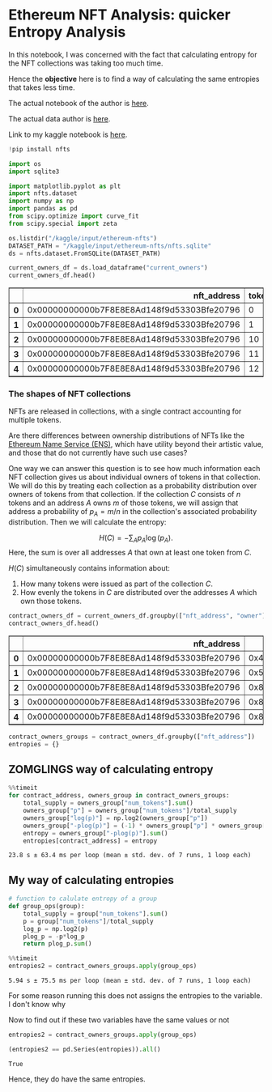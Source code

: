 # Ethereum NFT Analysis: quicker Entropy Analysis

In this notebook, I was concerned with the fact that calculating entropy for the NFT collections was taking too much time. 

Hence the **objective** here is to find a way of calculating the same entropies that takes less time.

The actual notebook of the author is [here](https://www.kaggle.com/code/simiotic/ethereum-nft-analysis).

The actual data author is [here](https://www.kaggle.com/datasets/simiotic/ethereum-nfts).

Link to my kaggle notebook is [here](https://www.kaggle.com/code/sbrar0804/ethereum-nft-analysis-quicker-entropy-calc/notebook).


```python
!pip install nfts
```


```python
import os
import sqlite3

import matplotlib.pyplot as plt
import nfts.dataset
import numpy as np
import pandas as pd
from scipy.optimize import curve_fit
from scipy.special import zeta
```


```python
os.listdir("/kaggle/input/ethereum-nfts")
DATASET_PATH = "/kaggle/input/ethereum-nfts/nfts.sqlite"
ds = nfts.dataset.FromSQLite(DATASET_PATH)
```


```python
current_owners_df = ds.load_dataframe("current_owners")
current_owners_df.head()
```




<div>
<table border="1" class="dataframe">
  <thead>
    <tr style="text-align: right;">
      <th></th>
      <th>nft_address</th>
      <th>token_id</th>
      <th>owner</th>
    </tr>
  </thead>
  <tbody>
    <tr>
      <th>0</th>
      <td>0x00000000000b7F8E8E8Ad148f9d53303Bfe20796</td>
      <td>0</td>
      <td>0xb776cAb26B9e6Be821842DC0cc0e8217489a4581</td>
    </tr>
    <tr>
      <th>1</th>
      <td>0x00000000000b7F8E8E8Ad148f9d53303Bfe20796</td>
      <td>1</td>
      <td>0x8A73024B39A4477a5Dc43fD6360e446851AD1D28</td>
    </tr>
    <tr>
      <th>2</th>
      <td>0x00000000000b7F8E8E8Ad148f9d53303Bfe20796</td>
      <td>10</td>
      <td>0x5e5C817E9264B46cBBB980198684Ad9d14f3e0B4</td>
    </tr>
    <tr>
      <th>3</th>
      <td>0x00000000000b7F8E8E8Ad148f9d53303Bfe20796</td>
      <td>11</td>
      <td>0x8376f63c13b99D3eedfA51ddd77Ff375279B3Ba0</td>
    </tr>
    <tr>
      <th>4</th>
      <td>0x00000000000b7F8E8E8Ad148f9d53303Bfe20796</td>
      <td>12</td>
      <td>0xb5e34552F32BA9226C987769BF6555a538510BA8</td>
    </tr>
  </tbody>
</table>
</div>



### The shapes of NFT collections

NFTs are released in collections, with a single contract accounting for multiple tokens.

Are there differences between ownership distributions of NFTs like the [Ethereum Name Service (ENS)](https://ens.domains/), which have utility beyond their artistic value, and those that do not currently have such use cases?

One way we can answer this question is to see how much information each NFT collection gives us about individual owners of tokens in that collection. We will do this by treating each collection as a probability distribution over owners of tokens from that collection. If the collection $C$ consists of $n$ tokens and an address $A$ owns $m$ of those tokens, we will assign that address a probability of $p_A = m/n$ in the collection's associated probability distribution. Then we will calculate the entropy:

$$H(C) = - \sum_{A} p_A \log(p_A).$$
Here, the sum is over all addresses $A$ that own at least one token from $C$.

$H(C)$ simultaneously contains information about:
1. How many tokens were issued as part of the collection $C$.
2. How evenly the tokens in $C$ are distributed over the addresses $A$ which own those tokens.



```python
contract_owners_df = current_owners_df.groupby(["nft_address", "owner"], as_index=False).size().rename(columns={"size": "num_tokens"})
contract_owners_df.head()
```




<div>
<table border="1" class="dataframe">
  <thead>
    <tr style="text-align: right;">
      <th></th>
      <th>nft_address</th>
      <th>owner</th>
      <th>num_tokens</th>
    </tr>
  </thead>
  <tbody>
    <tr>
      <th>0</th>
      <td>0x00000000000b7F8E8E8Ad148f9d53303Bfe20796</td>
      <td>0x429a635eD4DaF9529C07d5406D466B349EC34361</td>
      <td>3</td>
    </tr>
    <tr>
      <th>1</th>
      <td>0x00000000000b7F8E8E8Ad148f9d53303Bfe20796</td>
      <td>0x5e5C817E9264B46cBBB980198684Ad9d14f3e0B4</td>
      <td>5</td>
    </tr>
    <tr>
      <th>2</th>
      <td>0x00000000000b7F8E8E8Ad148f9d53303Bfe20796</td>
      <td>0x8376f63c13b99D3eedfA51ddd77Ff375279B3Ba0</td>
      <td>1</td>
    </tr>
    <tr>
      <th>3</th>
      <td>0x00000000000b7F8E8E8Ad148f9d53303Bfe20796</td>
      <td>0x83D7Da9E572C5ad14caAe36771022C43AF084dbF</td>
      <td>5</td>
    </tr>
    <tr>
      <th>4</th>
      <td>0x00000000000b7F8E8E8Ad148f9d53303Bfe20796</td>
      <td>0x8A73024B39A4477a5Dc43fD6360e446851AD1D28</td>
      <td>5</td>
    </tr>
  </tbody>
</table>
</div>




```python
contract_owners_groups = contract_owners_df.groupby(["nft_address"])
entropies = {}
```

## ZOMGLINGS way of calculating entropy


```python
%%timeit
for contract_address, owners_group in contract_owners_groups:
    total_supply = owners_group["num_tokens"].sum()
    owners_group["p"] = owners_group["num_tokens"]/total_supply
    owners_group["log(p)"] = np.log2(owners_group["p"])
    owners_group["-plog(p)"] = (-1) * owners_group["p"] * owners_group["log(p)"]
    entropy = owners_group["-plog(p)"].sum()
    entropies[contract_address] = entropy
```

    23.8 s ± 63.4 ms per loop (mean ± std. dev. of 7 runs, 1 loop each)


## My way of calculating entropies


```python
# function to calulate entropy of a group
def group_ops(group):
    total_supply = group["num_tokens"].sum()
    p = group["num_tokens"]/total_supply
    log_p = np.log2(p)
    plog_p = -p*log_p
    return plog_p.sum()
```


```python
%%timeit
entropies2 = contract_owners_groups.apply(group_ops)
```

    5.94 s ± 75.5 ms per loop (mean ± std. dev. of 7 runs, 1 loop each)


For some reason running this does not assigns the entropies to the variable. I don't know why

Now to find out if these two variables have the same values or not


```python
entropies2 = contract_owners_groups.apply(group_ops)
```


```python
(entropies2 == pd.Series(entropies)).all()
```




    True



Hence, they do have the same entropies. 

